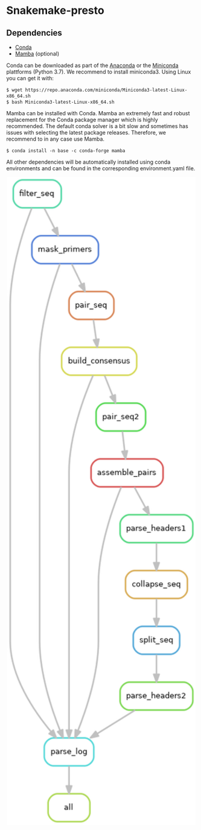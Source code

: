 # Snakemake-presto

## Dependencies
* [Conda](https://conda.io/en/latest/index.html)
* [Mamba](https://mamba.readthedocs.io/en/latest/) (optional)

Conda can be downloaded as part of the [Anaconda](https://www.anaconda.com/) or the [Miniconda](https://conda.io/en/latest/miniconda.html) plattforms (Python 3.7). We recommend to install miniconda3. 
Using Linux you can get it with:

```shell
$ wget https://repo.anaconda.com/miniconda/Miniconda3-latest-Linux-x86_64.sh
$ bash Miniconda3-latest-Linux-x86_64.sh
```

Mamba can be installed with Conda. Mamba an extremely fast and robust replacement for the Conda package manager which is highly recommended. The default conda solver is a bit slow and sometimes has issues with selecting the latest package releases. Therefore, we recommend to in any case use Mamba.

```shell
$ conda install -n base -c conda-forge mamba
```

All other dependencies will be automatically installed using conda environments and can be found in the corresponding environment.yaml file.


<p align="center"> 
    <img src="dag.png" alt="workflow" width="500"/>
</p>